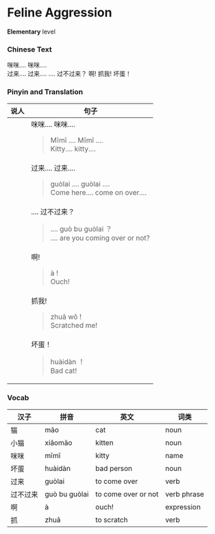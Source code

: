 # Feline Aggression
**Elementary** level
### Chinese Text
咪咪.... 咪咪....<br />过来.... 过来....
.... 过不过来？
啊!
抓我!
坏蛋！

### Pinyin and Translation
|说人|句子|
|----|----|
||咪咪.... 咪咪....<blockquote>Mīmī .... Mīmī ....<br />Kitty.... kitty....</blockquote>|
||过来.... 过来....<blockquote>guòlai .... guòlai ....<br />Come here.... come on over....</blockquote>|
||.... 过不过来？<blockquote>.... guò bu guòlai ？<br />.... are you coming over or not?</blockquote>|
||啊!<blockquote>à !<br />Ouch!</blockquote>|
||抓我!<blockquote>zhuā wǒ !<br />Scratched me!</blockquote>|
||坏蛋！<blockquote>huàidàn ！<br />Bad cat!</blockquote>|
### Vocab
|汉子|拼音|英文|词类|
|----|----|----|----|
|猫|māo|cat|noun|
|小猫|xiǎomāo|kitten|noun|
|咪咪|mīmī|kitty|name|
|坏蛋|huàidàn|bad person|noun|
|过来|guòlai|to come over|verb|
|过不过来|guò bu guòlai|to come over or not|verb phrase|
|啊|à|ouch!|expression|
|抓|zhuā|to scratch|verb|